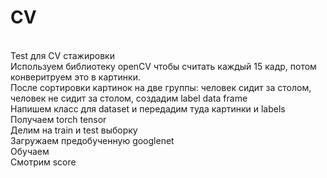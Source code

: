# CV
<br>Test для CV стажировки
<br>Используем библиотеку openCV чтобы считать каждый 15 кадр, потом конверитруем это в картинки.
<br>После сортировки картинок на две группы: человек сидит за столом, человек не сидит за столом, создадим label data frame
<br>Напишем класс для dataset и передадим туда картинки и labels
<br>Получаем torch tensor
<br>Делим на train и test выборку
<br>Загружаем предобученную googlenet
<br>Обучаем
<br>Смотрим score

